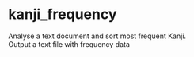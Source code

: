 # kanji_frequency
Analyse a text document and sort most frequent Kanji. 
<br>Output a text file with frequency data
